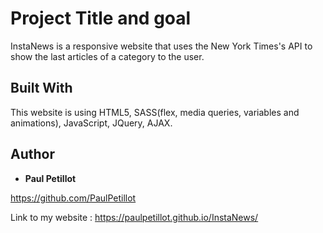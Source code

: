 # Project Title and goal

InstaNews is a responsive website that uses the New York Times's API to show the last articles of a category to the user. 


## Built With

This website is using HTML5, SASS(flex, media queries, variables and animations), JavaScript, JQuery, AJAX.

## Author

* **Paul Petillot**

https://github.com/PaulPetillot


Link to my website : https://paulpetillot.github.io/InstaNews/

